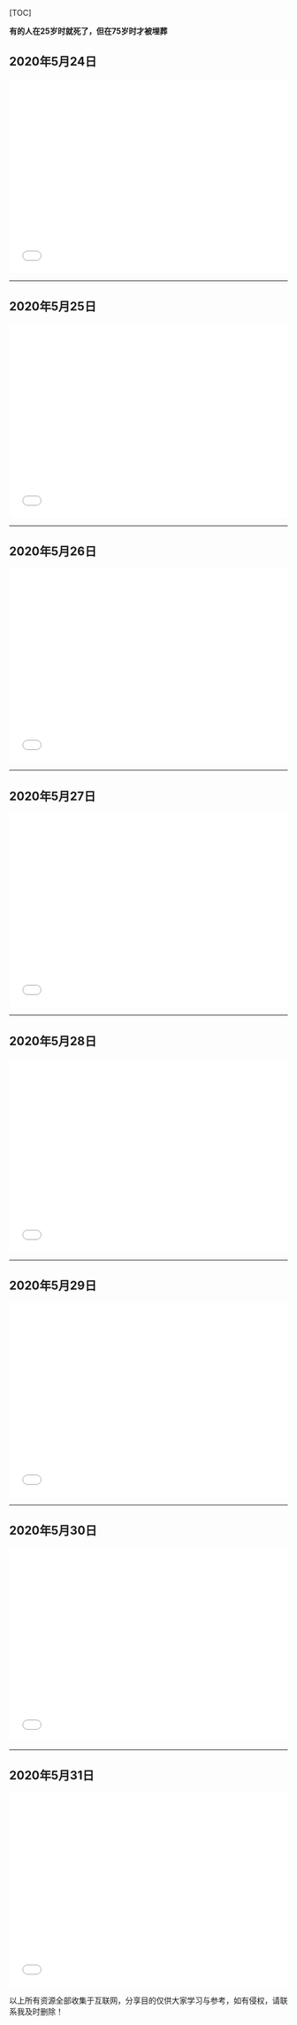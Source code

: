 

[TOC]



**有的人在25岁时就死了，但在75岁时才被埋葬**

## 2020年5月24日

<iframe src="//player.bilibili.com/player.html?aid=200201867&bvid=BV1Uz411b7Sn&cid=177905269&page=1" scrolling="no" border="0" frameborder="no" framespacing="0" allowfullscreen="true" height="350px"  width="100%"> </iframe>



***

## 2020年5月25日

<iframe src="//player.bilibili.com/player.html?bvid=BV1p7411u7PL&cid=156082967&page=1" scrolling="no" border="0" frameborder="no" framespacing="0" allowfullscreen="true" height="350px"  width="100%"> </iframe>

***

## 2020年5月26日

<iframe src="//player.bilibili.com/player.html?bvid=BV1QV411R7ri&cid=182852918&page=1" scrolling="no" border="0" frameborder="no" framespacing="0" allowfullscreen="true" height="350px"  width="100%"> </iframe>

***

## 2020年5月27日

<iframe src="//player.bilibili.com/player.html?bvid=BV1Kt4y1m72q&cid=184702099&page=1" scrolling="no" border="0" frameborder="no" framespacing="0" allowfullscreen="true" height="350px"  width="100%"> </iframe>

***

## 2020年5月28日

<iframe src="//player.bilibili.com/player.html?bvid=BV1Xx411o7rq&cid=99155681&page=1" scrolling="no" border="0" frameborder="no" framespacing="0" allowfullscreen="true" height="350px"  width="100%"> </iframe>

***

## 2020年5月29日

<iframe src="//player.bilibili.com/player.html?bvid=BV1DE411P7tS&cid=166660203&page=1" scrolling="no" border="0" frameborder="no" framespacing="0" allowfullscreen="true" height="350px"  width="100%"> </iframe>

***

## 2020年5月30日

<iframe src="//player.bilibili.com/player.html?aid=57477967&bvid=BV1bx411X7uE&cid=100345262&page=1" scrolling="no" border="0" frameborder="no" framespacing="0" allowfullscreen="true" height="350px"  width="100%"> </iframe>

***

## 2020年5月31日

<iframe src="//player.bilibili.com/player.html?aid=840678592&bvid=BV1R54y1X7YU&cid=191912299&page=1" scrolling="no" border="0" frameborder="no" framespacing="0" allowfullscreen="true" height="350px"  width="100%"> </iframe>

以上所有资源全部收集于互联网，分享目的仅供大家学习与参考，如有侵权，请联系我及时删除！



